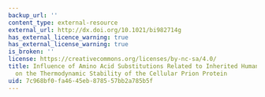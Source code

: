 ```yaml
---
backup_url: ''
content_type: external-resource
external_url: http://dx.doi.org/10.1021/bi982714g
has_external_licence_warning: true
has_external_license_warning: true
is_broken: ''
license: https://creativecommons.org/licenses/by-nc-sa/4.0/
title: Influence of Amino Acid Substitutions Related to Inherited Human Prion Diseases
  on the Thermodynamic Stability of the Cellular Prion Protein
uid: 7c968bf0-fa46-45eb-8785-57bb2a785b5f
---
```

